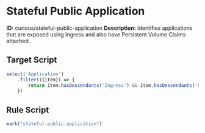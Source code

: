 # Stateful Public Application
**ID:** curious/stateful-public-application
**Description:** Identifies applications that are exposed using Ingress and also have Persistent Volume Claims attached.

## Target Script
```js
select('Application')
    .filter(({item}) => {
        return item.hasDescendants('Ingress') && item.hasDescendants('Persistent Volume Claim');
    })
```
## Rule Script
```js
mark("stateful-public-application")

```
